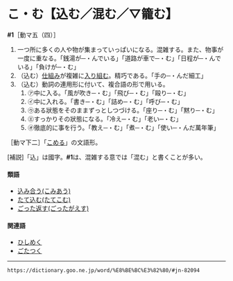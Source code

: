 # こ・む【込む／混む／▽籠む】
**#1**［動マ五（四）］

1.  一つ所に多くの人や物が集まっていっぱいになる。混雑する。また、物事が一度に重なる。「銭湯が─・んでいる」「道路が車で─・む」「日程が─・んでいる」「負けが─・む」
2.  （込む）[仕組み](しくみ（仕組み）)が複雑に[入り組む](いりくむ（入り組む）)。精巧である。「手の─・んだ細工」
3.  （込む）動詞の連用形に付いて、複合語の形で用いる。
    1.  ㋐中に入る。「風が吹き─・む」「飛び─・む」「毆り─・む」        
    2.  ㋑中に入れる。「書き─・む」「詰め─・む」「呼び─・む」        
    3.  ㋒ある狀態をそのままずっとしつづける。「座り─・む」「黙り─・む」        
    4.  ㋓すっかりその狀態になる。「冷え─・む」「老い─・む」        
    5.  ㋔徹底的に事を行う。「教え─・む」「煮─・む」「使い─・んだ萬年筆」
        
［動マ下二］「[こめる](こめる（込める）)」の文語形。

\[補説\]「込」は國字。**#1**は、混雑する意では「混む」と書くことが多い。

#### 類語

-   [込み合う(こみあう)](https://dictionary.goo.ne.jp/word/%E8%BE%BC%E5%90%88%E3%81%86/#jn-81982)
-   [たて込む(たてこむ)](https://dictionary.goo.ne.jp/word/%E7%AB%8B%E8%BE%BC%E3%82%80_%28%E3%81%9F%E3%81%A6%E3%81%93%E3%82%80%29/#jn-137595)
-   [ごった返す(ごったがえす)](https://dictionary.goo.ne.jp/word/%E3%81%94%E3%81%A3%E3%81%9F%E8%BF%94%E3%81%99/#jn-80060)

#### 関連語

-   [ひしめく](https://dictionary.goo.ne.jp/word/%E7%8A%87%E3%82%81%E3%81%8F/#jn-184594)
-   [ごたつく](https://dictionary.goo.ne.jp/word/%E3%81%94%E3%81%9F%E3%81%A4%E3%81%8F/#jn-79659)

---
`https://dictionary.goo.ne.jp/word/%E8%BE%BC%E3%82%80/#jn-82094`